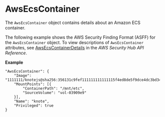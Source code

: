 # AwsEcsContainer<a name="asff-resourcedetails-awsecscontainer"></a>

The `AwsEcsContainer` object contains details about an Amazon ECS container\.

The following example shows the AWS Security Finding Format \(ASFF\) for the `AwsEcsContainer` object\. To view descriptions of `AwsEcsContainer` attributes, see [AwsEcsContainerDetails](https://docs.aws.amazon.com/securityhub/1.0/APIReference/API_AwsEcsContainerDetails.html) in the *AWS Security Hub API Reference*\.

**Example**

```
"AwsEcsContainer": {
    "Image": "1111111/knotejs@sha256:356131c9fef111111111111115f4ed8de5f9dce4dc3bd34bg21846588a3",
    "MountPoints": [{
        "ContainerPath": "/mnt/etc",
        "SourceVolume": "vol-03909e9"
    }],
    "Name": "knote",
    "Privileged": true 
}
```